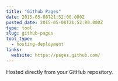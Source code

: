 ```yaml
---
title: "Github Pages"
date: 2015-05-08T21:52:00.000Z
posted_date: 2015-05-08T21:52:00.000Z
type: tool
slug: github-pages
tool_type: 
  - hosting-deployment
links:
  website: https://pages.github.com/
---
```

Hosted directly from your GitHub repository.




